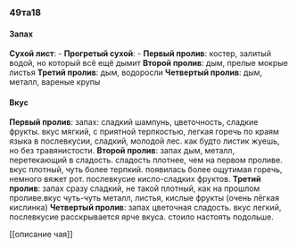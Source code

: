 ### 49та18
#### Запах
**Сухой лист**: - 
**Прогретый сухой**: -
**Первый пролив**: костер, залитый водой, но который всё ещё дымит
**Второй пролив**: дым, прелые мокрые листья
**Третий пролив**: дым, водоросли
**Четвертый пролив**: дым, металл, вареные крупы 

#### Вкус
**Первый пролив**: запах: сладкий шампунь, цветочность, сладкие фрукты. вкус мягкий, с приятной терпкостью, легкая горечь по краям языка в послевкусии, сладкий, молодой лес. как будто листик жуешь, но без травянистости. 
**Второй пролив**: запах дым, металл, перетекающий в сладость. сладость плотнее, чем на первом проливе. вкус плотный, чуть более терпкий. появилась более ощутимая горечь, немного вяжет рот. послевкусие кисло-сладких фруктов.
**Третий пролив**: запах сразу сладкий, не такой плотный, как на прошлом проливе.вкус чуть-чуть металл, листья, кислые фрукты (очень лёгкая кислинка) 
**Четвертый пролив**: запах цветочная сладость. вкус легкий, послевкусие расскрывается ярче вкуса. стоило настоять подольше. 


[[описание чая]]